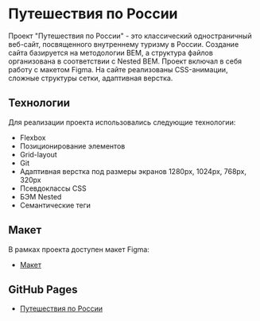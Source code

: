 # Путешествия по России

Проект "Путешествия по России" - это классический одностраничный веб-сайт, посвященного внутреннему туризму в России. Создание сайта базируется на методологии BEM, а структура файлов организована в соответствии с Nested BEM. Проект включал в себя работу с макетом Figma. На сайте реализованы CSS-анимации, сложные структуры сетки, адаптивная верстка.

## Технологии

Для реализации проекта использовались следующие технологии:

- Flexbox
- Позиционирование элементов
- Grid-layout
- Git
- Адаптивная верстка под размеры экранов 1280px, 1024px, 768px, 320px
- Псевдоклассы CSS
- БЭМ Nested
- Семантические теги

## Макет

В рамках проекта доступен макет Figma:

- [Макет](https://www.figma.com/file/5S2WSbEFL6awjVWJ0NWL8Q/Sprint-3_-Russia-_-desktop-mobile?node-id=28503%3A0)

## GitHub Pages

- [Путешествия по России](https://meowyserna.github.io/russian-travel)
